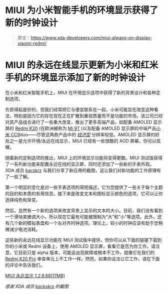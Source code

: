 # MIUI 为小米智能手机的环境显示获得了新的时钟设计

> 原文：<https://www.xda-developers.com/miui-always-on-display-xiaomi-redmi/>

# MIUI 的永远在线显示更新为小米和红米手机的环境显示添加了新的时钟设计

在小米和红米智能手机上，MIUI 在环境显示选项中获得了新的背景设计和各种定制选项。

负担得起是好的，但我们经常把它与便宜联系在一起，小米可能旨在改变这种看法，特别是因为它的存在现在正在扩散到重视质量而不是功能的市场。该公司已经对其产品组合进行了一些重大改变，推出了更多高端产品，如配备 AMOLED 显示屏的 [Redmi K20](https://www.xda-developers.com/xiaomi-redmi-k20-pro-launch-china/) (在欧洲被称为 [Mi 9T](https://www.xda-developers.com/redmi-k20-mi-9t-redmi-7a-kernel-sources/) )以及配备 AMOLED 显示屏的中端产品[小米 CC9](https://www.xda-developers.com/xiaomi-cc9-cc9e-cc9-meitu-edition-triple-cameras-china/)duo——尽管这两款产品中的 *[经济型](https://www.xda-developers.com/xiaomi-mi-a3-android-one-announced/)* 分辨率较低。AMOLED 显示屏的好处之一是允许环境/永远在线显示，MIUI 已经有一些很酷的 AOD 屏幕，你可以炫耀。

随着新的定制选项的推出，MIUI 上的环境显示功能将变得更酷。MIUI 测试版获得了一系列新功能来配置永远在线的显示屏，同时还添加了一些新的手表外观。XDA 成员 [kacskrz](https://forum.xda-developers.com/member.php?u=8240900) 与我们分享了新应用的截图，这让我们对新功能的工作原理有了一些了解。

第一个明显的变化是对一些手表选项的简短描述，它为您提供了一些关于每个主题的目的和本质的有用信息。接下来是改变文本和图标显示颜色的选项，它可以让你选择纯色和渐变。

然后，显然有一个新的选项来改变背景上显示的文本的大小。目前，我们没有看到一个滑块来微调大小，所以现在它最有可能被限制为“大”和“小”等选项。此外，还有几个新的模拟表盘和一个左对齐时钟选项。理论上，较小的时钟应该有助于您稍微减少电池消耗。

这些新的永远在线显示功能在 MIUI 测试版中提供，但你可以从下面的链接下载到你的小米或 Redmi 设备上，使用 AMOLED 显示屏，看看它是否为你工作。请注意，它目前只是 alpha 版本，可能会出现故障或根本不工作，就像它在我们的 [Redmi K20 Pro](https://www.xda-developers.com/redmi-k20-pro-first-impressions-masterpiece-xiaomi/) 审查单元上不工作一样。然而，如果你设法让它工作，请在下面的评论中告诉我们。

[MIUI 永远显示 1.2.6.68(17MB)](https://www.apkmirror.com/apk/xiaomi-inc/always-on-mode/always-on-mode-alpha-1-2-6-68-07230951-release/always-on-mode-alpha-1-2-6-68-07230951-android-apk-download/download/)

*感谢 XDA 成员 [kackskrz](https://forum.xda-developers.com/member.php?u=8240900) 的截图*